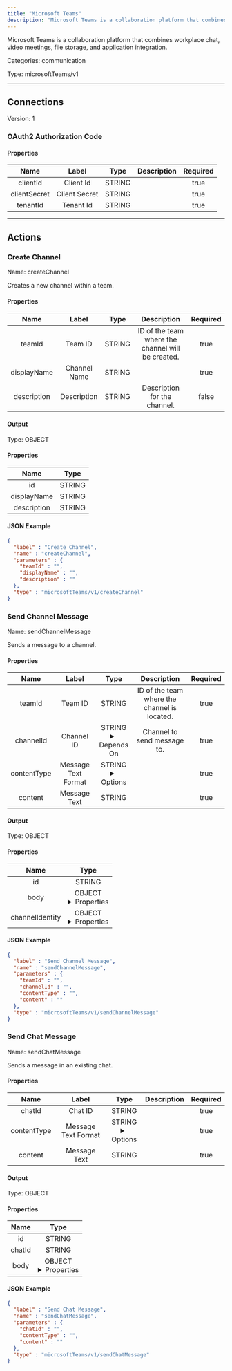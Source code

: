 ```yaml
---
title: "Microsoft Teams"
description: "Microsoft Teams is a collaboration platform that combines workplace chat, video meetings, file storage, and application integration."
---
```


Microsoft Teams is a collaboration platform that combines workplace chat, video meetings, file storage, and application integration.


Categories: communication


Type: microsoftTeams/v1

<hr />



## Connections

Version: 1


### OAuth2 Authorization Code

#### Properties

|      Name       |      Label     |     Type     |     Description     | Required |
|:---------------:|:--------------:|:------------:|:-------------------:|:--------:|
| clientId | Client Id | STRING |  | true |
| clientSecret | Client Secret | STRING |  | true |
| tenantId | Tenant Id | STRING |  | true |





<hr />



## Actions


### Create Channel
Name: createChannel

Creates a new channel within a team.

#### Properties

|      Name       |      Label     |     Type     |     Description     | Required |
|:---------------:|:--------------:|:------------:|:-------------------:|:--------:|
| teamId | Team ID | STRING | ID of the team where the channel will be created. | true |
| displayName | Channel Name | STRING |  | true |
| description | Description | STRING | Description for the channel. | false |


#### Output



Type: OBJECT


#### Properties

|     Name     |     Type     |
|:------------:|:------------:|
| id | STRING |
| displayName | STRING |
| description | STRING |




#### JSON Example
```json
{
  "label" : "Create Channel",
  "name" : "createChannel",
  "parameters" : {
    "teamId" : "",
    "displayName" : "",
    "description" : ""
  },
  "type" : "microsoftTeams/v1/createChannel"
}
```


### Send Channel Message
Name: sendChannelMessage

Sends a message to a channel.

#### Properties

|      Name       |      Label     |     Type     |     Description     | Required |
|:---------------:|:--------------:|:------------:|:-------------------:|:--------:|
| teamId | Team ID | STRING | ID of the team where the channel is located. | true |
| channelId | Channel ID | STRING <details> <summary> Depends On </summary> teamId </details> | Channel to send message to. | true |
| contentType | Message Text Format | STRING <details> <summary> Options </summary> text, html </details> |  | true |
| content | Message Text | STRING |  | true |


#### Output



Type: OBJECT


#### Properties

|     Name     |     Type     |
|:------------:|:------------:|
| id | STRING |
| body | OBJECT <details> <summary> Properties </summary> {STRING\(contentType), STRING\(content)} </details> |
| channelIdentity | OBJECT <details> <summary> Properties </summary> {STRING\(teamId), STRING\(channelId)} </details> |




#### JSON Example
```json
{
  "label" : "Send Channel Message",
  "name" : "sendChannelMessage",
  "parameters" : {
    "teamId" : "",
    "channelId" : "",
    "contentType" : "",
    "content" : ""
  },
  "type" : "microsoftTeams/v1/sendChannelMessage"
}
```


### Send Chat Message
Name: sendChatMessage

Sends a message in an existing chat.

#### Properties

|      Name       |      Label     |     Type     |     Description     | Required |
|:---------------:|:--------------:|:------------:|:-------------------:|:--------:|
| chatId | Chat ID | STRING |  | true |
| contentType | Message Text Format | STRING <details> <summary> Options </summary> text, html </details> |  | true |
| content | Message Text | STRING |  | true |


#### Output



Type: OBJECT


#### Properties

|     Name     |     Type     |
|:------------:|:------------:|
| id | STRING |
| chatId | STRING |
| body | OBJECT <details> <summary> Properties </summary> {STRING\(contentType), STRING\(content)} </details> |




#### JSON Example
```json
{
  "label" : "Send Chat Message",
  "name" : "sendChatMessage",
  "parameters" : {
    "chatId" : "",
    "contentType" : "",
    "content" : ""
  },
  "type" : "microsoftTeams/v1/sendChatMessage"
}
```




